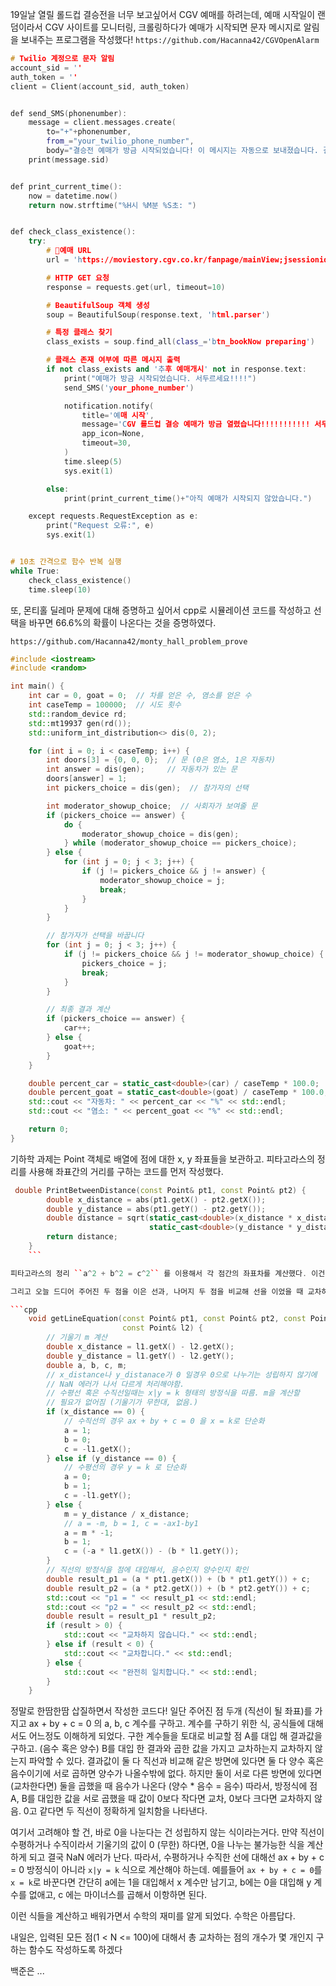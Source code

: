 19일날 열릴 롤드컵 결승전을 너무 보고싶어서 CGV 예매를 하려는데, 예매 시작일이 랜덤이라서 CGV 사이트를 모니터링, 크롤링하다가 예매가 시작되면 문자 메시지로 알림을 보내주는 프로그램을 작성했다!
``https://github.com/Hacanna42/CGVOpenAlarm`` 

```cpp
# Twilio 계정으로 문자 알림 
account_sid = ''
auth_token = ''
client = Client(account_sid, auth_token)


def send_SMS(phonenumber):
    message = client.messages.create(
        to="+"+phonenumber,
        from_="your_twilio_phone_number",
        body="결승전 예매가 방금 시작되었습니다! 이 메시지는 자동으로 보내졌습니다. 결승전 예매가 방금 시작되었습니다!!!!!!!!!!!!")
    print(message.sid)


def print_current_time():
    now = datetime.now()
    return now.strftime("%H시 %M분 %S초: ")


def check_class_existence():
    try:
        # 예매 URL
        url = 'https://moviestory.cgv.co.kr/fanpage/mainView;jsessionid=7A6881B663171AE4E9CD5CF474487E62.STORY_node?movieIdx=87751'

        # HTTP GET 요청
        response = requests.get(url, timeout=10)

        # BeautifulSoup 객체 생성
        soup = BeautifulSoup(response.text, 'html.parser')

        # 특정 클래스 찾기
        class_exists = soup.find_all(class_='btn_bookNow preparing')

        # 클래스 존재 여부에 따른 메시지 출력
        if not class_exists and '추후 예매개시' not in response.text:
            print("예매가 방금 시작되었습니다. 서두르세요!!!!")
            send_SMS('your_phone_number')

            notification.notify(
                title='예매 시작',
                message='CGV 롤드컵 결승 예매가 방금 열렸습니다!!!!!!!!!!! 서두르세여ㅛ!!!!',
                app_icon=None,
                timeout=30,
            )
            time.sleep(5)
            sys.exit(1)

        else:
            print(print_current_time()+"아직 예매가 시작되지 않았습니다.")

    except requests.RequestException as e:
        print("Request 오류:", e)
        sys.exit(1)


# 10초 간격으로 함수 반복 실행
while True:
    check_class_existence()
    time.sleep(10)
```

또, 몬티홀 딜레마 문제에 대해 증명하고 싶어서 cpp로 시뮬레이션 코드를 작성하고 선택을 바꾸면 66.6%의 확률이 나온다는 것을 증명하였다.

``https://github.com/Hacanna42/monty_hall_problem_prove``

```cpp
#include <iostream>
#include <random>

int main() {
    int car = 0, goat = 0;  // 차를 얻은 수, 염소를 얻은 수
    int caseTemp = 100000;  // 시도 횟수
    std::random_device rd;
    std::mt19937 gen(rd());
    std::uniform_int_distribution<> dis(0, 2);

    for (int i = 0; i < caseTemp; i++) {
        int doors[3] = {0, 0, 0};  // 문 (0은 염소, 1은 자동차)
        int answer = dis(gen);     // 자동차가 있는 문
        doors[answer] = 1;
        int pickers_choice = dis(gen);  // 참가자의 선택

        int moderator_showup_choice;  // 사회자가 보여줄 문
        if (pickers_choice == answer) {
            do {
                moderator_showup_choice = dis(gen);
            } while (moderator_showup_choice == pickers_choice);
        } else {
            for (int j = 0; j < 3; j++) {
                if (j != pickers_choice && j != answer) {
                    moderator_showup_choice = j;
                    break;
                }
            }
        }

        // 참가자가 선택을 바꿉니다
        for (int j = 0; j < 3; j++) {
            if (j != pickers_choice && j != moderator_showup_choice) {
                pickers_choice = j;
                break;
            }
        }

        // 최종 결과 계산
        if (pickers_choice == answer) {
            car++;
        } else {
            goat++;
        }
    }

    double percent_car = static_cast<double>(car) / caseTemp * 100.0;
    double percent_goat = static_cast<double>(goat) / caseTemp * 100.0;
    std::cout << "자동차: " << percent_car << "%" << std::endl;
    std::cout << "염소: " << percent_goat << "%" << std::endl;

    return 0;
}
```

기하학 과제는 Point 객체로 배열에 점에 대한 x, y 좌표들을 보관하고. 피타고라스의 정리를 사용해 좌표간의 거리를 구하는 코드를 먼저 작성했다.

```cpp
 double PrintBetweenDistance(const Point& pt1, const Point& pt2) {
        double x_distance = abs(pt1.getX() - pt2.getX());
        double y_distance = abs(pt1.getY() - pt2.getY());
        double distance = sqrt(static_cast<double>(x_distance * x_distance) +
                               static_cast<double>(y_distance * y_distance));
        return distance;
    }
    ```

피타고라스의 정리 ``a^2 + b^2 = c^2`` 를 이용해서 각 점간의 좌표차를 계산했다. 이건 할만했다.

그리고 오늘 드디어 주어진 두 점을 이은 선과, 나머지 두 점을 비교해 선을 이었을 때 교차하는 지 교차하지 않는 지 구분하는 함수를 작성했다. 기하학과 직선의 방정식을 완벽히 이해하는데 약간 힘들었지만, 지금은 상당부분 이해되었고 재미도 느끼고 있다.

```cpp
    void getLineEquation(const Point& pt1, const Point& pt2, const Point& l1,
                         const Point& l2) {
        // 기울기 m 계산
        double x_distance = l1.getX() - l2.getX();
        double y_distance = l1.getY() - l2.getY();
        double a, b, c, m;
        // x_distance나 y_distanace가 0 일경우 0으로 나누기는 성립하지 않기에
        // NaN 에러가 나서 다르게 처리해야함.
        // 수평선 혹은 수직선일때는 x|y = k 형태의 방정식을 따름. m을 계산할
        // 필요가 없어짐 (기울기가 무한대, 없음.)
        if (x_distance == 0) {
            // 수직선의 경우 ax + by + c = 0 을 x = k로 단순화
            a = 1;
            b = 0;
            c = -l1.getX();
        } else if (y_distance == 0) {
            // 수평선의 경우 y = k 로 단순화
            a = 0;
            b = 1;
            c = -l1.getY();
        } else {
            m = y_distance / x_distance;
            // a = -m, b = 1, c = -ax1-by1
            a = m * -1;
            b = 1;
            c = (-a * l1.getX()) - (b * l1.getY());
        }
        // 직선의 방정식을 점에 대입해서, 음수인지 양수인지 확인
        double result_p1 = (a * pt1.getX()) + (b * pt1.getY()) + c;
        double result_p2 = (a * pt2.getX()) + (b * pt2.getY()) + c;
        std::cout << "p1 = " << result_p1 << std::endl;
        std::cout << "p2 = " << result_p2 << std::endl;
        double result = result_p1 * result_p2;
        if (result > 0) {
            std::cout << "교차하지 않습니다." << std::endl;
        } else if (result < 0) {
            std::cout << "교차합니다." << std::endl;
        } else {
            std::cout << "완전히 일치합니다." << std::endl;
        }
    }
```

정말로 한땀한땀 삽질하면서 작성한 코드다!
일단 주어진 점 두개 (직선이 될 좌표)를 가지고 ax + by + c = 0 의 a, b, c 계수를 구하고. 계수를 구하기 위한 식, 공식들에 대해서도 어느정도 이해하게 되었다. 구한 계수들을 토대로 비교할 점 A를 대입 해 결과값을 구하고. (음수 혹은 양수) B를 대입 한 결과와 곱한 값을 가지고 교차하는지 교차하지 않는지 파악할 수 있다.
결과값이 둘 다 직선과 비교해 같은 방면에 있다면 둘 다 양수 혹은 음수이기에 서로 곱하면 양수가 나올수밖에 없다. 하지만 둘이 서로 다른 방면에 있다면 (교차한다면) 둘을 곱했을 때 음수가 나온다 (양수 * 음수 = 음수)
따라서, 방정식에 점 A, B를 대입한 값을 서로 곱했을 때 값이 0보다 작다면 교차, 0보다 크다면 교차하지 않음. 0고 같다면 두 직선이 정확하게 일치함을 나타낸다.

여기서 고려해야 할 건, 바로 0을 나눈다는 건 성립하지 않는 식이라는거다. 만약 직선이 수평하거나 수직이라서 기울기의 값이 0 (무한) 하다면, 0을 나누는 불가능한 식을 계산하게 되고 결국 NaN 에러가 난다. 따라서, 수평하거나 수직한 선에 대해선 ax + by + c = 0 방정식이 아니라 ``x|y = k`` 식으로 계산해야 하는데.  예를들어
``ax + by + c = 0``를 ``x = k``로 바꾼다면 간단히 a에는 1을 대입해서 x 계수만 남기고, b에는 0을 대입해 y 계수를 없애고, c 에는 마이너스를 곱해서 이항하면 된다.

이런 식들을 계산하고 배워가면서 수학의 재미를 알게 되었다. 수학은 아름답다.

내일은, 입력된 모든 점(1 < N <= 100)에 대해서 총 교차하는 점의 개수가 몇 개인지 구하는 함수도 작성하도록 하겠다


백준은 ...